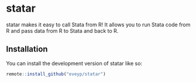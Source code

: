 
# statar

<!-- badges: start -->
<!-- badges: end -->

statar makes it easy to call Stata from R! It allows you to run Stata code from R and pass data from R to Stata and back to R.

## Installation

You can install the development version of statar like so:

``` r
remote::install_github("eveyp/statar")
```
